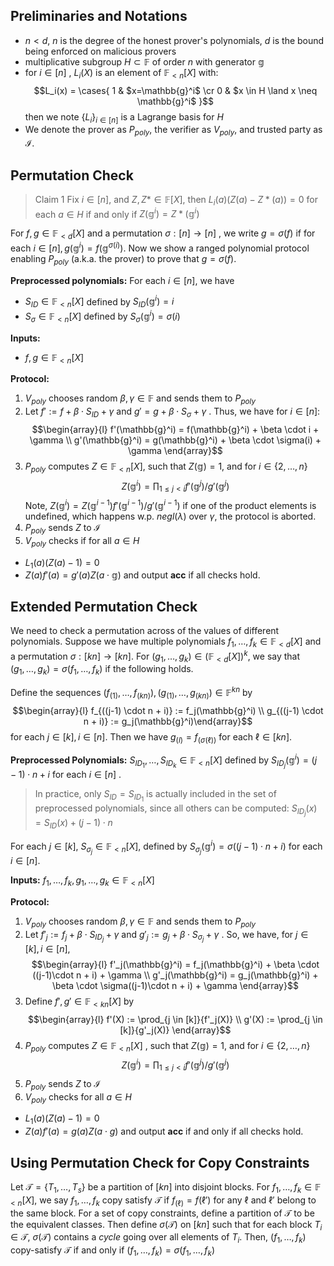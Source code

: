 
## Preliminaries and Notations 
- $n < d$, $n$ is the degree of the honest prover's polynomials, $d$ is the bound being enforced on malicious provers
- multiplicative subgroup $H \subset \mathbb{F}$ of order $n$ with generator $\mathbb{g}$ 
- for $i \in [n]$ , $L_i(X)$ is an element of $\mathbb{F}_{<n}[X]$ with:
   $$L_i(x) =  
   \cases{
   1 & $x=\mathbb{g}^i$ \cr
   0  & $x \in H \land x \neq \mathbb{g}^i$
   }$$
  then we note $\{L_i\}_{i \in [n]}$ is a Lagrange basis for $H$
- We denote the prover as $P_{poly}$, the verifier as $V_{poly}$, and trusted party as $\mathcal{I}$.

## Permutation Check

> Claim 1
> Fix $i \in [n]$, and $Z, Z* \in \mathbb{F}[X]$, then $L_i(a) (Z(a) - Z*(a)) = 0$ for each $a \in H$ if and only if $Z(\mathbb{g}^i) = Z*(\mathbb{g}^i)$

For $f,g \in \mathbb{F}_{<d}[X]$ and a permutation $\sigma : [n] \rightarrow [n]$ , we write $g = \sigma (f)$ if for each $i \in [n], g(\mathbb{g}^i) = f(\mathbb{g}^{\sigma(i)})$.  Now we show a ranged polynomial protocol enabling $P_{poly}$ (a.k.a. the prover) to prove that $g=\sigma(f)$.

**Preprocessed polynomials:** 
For each $i \in [n]$, we have 
- $S_{ID} \in \mathbb{F}_{<n}[X]$ defined by $S_{ID}(\mathbb{g}^i) = i$
- $S_{\sigma} \in \mathbb{F}_{<n}[X]$ defined by $S_\sigma(\mathbb{g}^i) = \sigma(i)$

**Inputs:**
- $f, g \in \mathbb{F}_{<n}[X]$

**Protocol:**
1. $V_{poly}$ chooses random $\beta, \gamma \in \mathbb{F}$  and sends them to $P_{poly}$
2. Let $f' := f + \beta \cdot S_{ID} + \gamma$  and $g' = g + \beta \cdot S_\sigma + \gamma$ . Thus, we have for $i \in [n]$:
   $$\begin{array}{l}
   f'(\mathbb{g}^i) = f(\mathbb{g}^i) + \beta \cdot i + \gamma \\
   g'(\mathbb{g}^i) = g(\mathbb{g}^i) + \beta \cdot \sigma(i) + \gamma \end{array}$$
3. $P_{poly}$  computes $Z \in \mathbb{F}_{<n}[X]$, such that $Z(\mathbb{g}) = 1$, and for $i \in \{2, \ldots, n\}$ 
 $$ Z(\mathbb{g}^i) = \prod_{1 \leq j < i}{f'(\mathbb{g}^j)/g'(\mathbb{g}^j)} $$
Note, $Z(\mathbb{g}^i) = Z(\mathbb{g}^{i-1}) f'(\mathbb{g}^{i-1})/ g'(\mathbb{g}^{i-1})$
if one of the product elements is undefined, which happens w.p. $negl(\lambda)$ over $\gamma$, the protocol is aborted. 
4.  $P_{poly}$ sends $Z$ to $\mathcal{I}$ 
5. $V_{poly}$ checks if for all $a \in H$
  - $L_1(a) (Z(a) - 1) = 0$
  - $Z(a) f'(a) = g'(a) Z(a \cdot \mathbb{g})$
  and output **acc** if all checks hold.

## Extended Permutation Check

We need to check a permutation across of the values of different polynomials. Suppose we have multiple polynomials $f_1, \ldots, f_k \in \mathbb{F}_{<d}[X]$ and a permutation $\sigma: [kn] \rightarrow [kn]$. For $(g_1, \ldots, g_k) \in (\mathbb{F}_{<d}[X])^k$, we say that $(g_1, \ldots, g_k) = \sigma(f_1, \ldots, f_k)$ if the following holds.

Define the sequences $(f_{(1)}, \ldots, f_{(kn)}), (g_{(1)}, \ldots, g_{(kn)}) \in \mathbb{F}^{kn}$ by
$$\begin{array}{l}
f_{((j-1) \cdot n + i)} := f_j(\mathbb{g}^i) \\
g_{((j-1) \cdot n + i)} := g_j(\mathbb{g}^i)\end{array}$$
for each $j \in [k], i \in [n]$. Then we have $g_{(l)} = f_{(\sigma(\ell))}$ for each $\ell \in [kn]$.

**Preprocessed Polynomials:** 
$S_{ID_1}, \ldots, S_{ID_k} \in \mathbb{F}_{<n}[X]$  defined by $S_{ID_j}(\mathbb{g}^i) = (j-1) \cdot n + i$ for each $i \in [n]$ . 

> In practice, only $S_{ID} = S_{ID_1}$ is actually included in the set of preprocessed polynomials, since all others can be computed: $S_{ID_j}(x) = S_{ID}(x) + (j-1) \cdot n$ 

For each $j \in [k]$, $S_{\sigma_j} \in \mathbb{F}_{<n}[X]$, defined by $S_{\sigma_j}(\mathbb{g}^i) = \sigma((j-1)\cdot n + i)$ for each $i \in [n]$. 

**Inputs:** 
$f_1, \ldots, f_k, g_1, \ldots, g_k \in \mathbb{F}_{<n}[X]$

**Protocol:**
1. $V_{poly}$ chooses random $\beta, \gamma \in \mathbb{F}$ and sends them to $P_{poly}$
2. Let $f'_j := f_j + \beta \cdot S_{ID_j} + \gamma$ and $g'_j := g_j + \beta \cdot S_{\sigma_j} + \gamma$ . So, we have, for $j \in [k], i \in [n]$,
 $$\begin{array}{l}
 f'_j(\mathbb{g}^i) = f_j(\mathbb{g}^i) + \beta \cdot ((j-1)\cdot n + i) + \gamma \\
 g'_j(\mathbb{g}^i) = g_j(\mathbb{g}^i) + \beta \cdot \sigma((j-1)\cdot n + i) + \gamma
  \end{array}$$
3. Define $f', g' \in \mathbb{F}_{<kn}[X]$ by 
$$\begin{array}{l} 
f'(X) := \prod_{j \in [k]}{f'_j(X)} \\
g'(X) := \prod_{j \in [k]}{g'_j(X)} \end{array}$$
4. $P_{poly}$ computes $Z \in \mathbb{F}_{<n}[X]$ , such that $Z(\mathbb{g}) = 1$, and for $i \in \{2, \ldots, n\}$
   $$ Z(\mathbb{g}^i) = \prod_{1\leq j < i}{f'(\mathbb{g}^j)/g'(\mathbb{g}^j)}$$
5. $P_{poly}$ sends $Z$ to $\mathcal{I}$
6. $V_{poly}$ checks for all $a \in H$
  - $L_1(a)(Z(a) - 1) = 0$
  - $Z(a)f'(a) = g(a) Z(a \cdot g)$ 
  and output **acc** if and only if all checks hold.

## Using Permutation Check for Copy Constraints

Let $\mathcal{T} = \{T_1, \ldots, T_s\}$ be a partition of $[kn]$ into disjoint blocks. For $f_1, \ldots, f_k \in \mathbb{F}_{<n}[X]$, we say $f_1, \ldots, f_k$ copy satisfy $\mathcal{T}$ if $f_(\ell) = f(\ell')$ for any $\ell$ and $\ell'$ belong to the same block. For a set of copy constraints, define a partition of $\mathcal{T}$ to be the equivalent classes. Then define $\sigma (\mathcal{T})$ on $[kn]$ such that for each block $T_i \in \mathcal{T}$, $\sigma(\mathcal{T})$ contains a *cycle* going over all elements of $T_i$. Then, $(f_1, \ldots, f_k)$ copy-satisfy $\mathcal{T}$ if and only if $(f_1, \ldots, f_k) = \sigma(f_1, \ldots, f_k)$    
